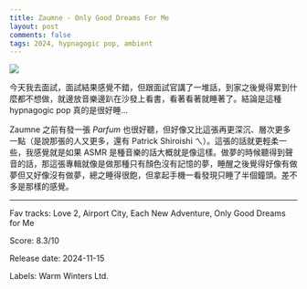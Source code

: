 ```yaml
---
title: Zaumne - Only Good Dreams For Me
layout: post
comments: false
tags: 2024, hypnagogic pop, ambient
---
```


![](https://i.discogs.com/Fc28-3sNBhCtEC0TSjH0GUrv2r0BwimAbgLy4khYO6c/rs:fit/g:sm/q:90/h:600/w:600/czM6Ly9kaXNjb2dz/LWRhdGFiYXNlLWlt/YWdlcy9SLTMyNTU3/OTg2LTE3MzQxMjEw/MzMtODY4NS5qcGVn.jpeg)

今天我去面試，面試結果感覺不錯，但跟面試官講了一堆話，到家之後覺得累到什麼都不想做，就邊放音樂邊趴在沙發上看書，看著看著就睡著了。結論是這種 hypnagogic pop 真的是很好睡...

Zaumne 之前有發一張 _Parfum_ 也很好聽，但好像又比這張再更深沉、層次更多一點（是說那張的人又更多，還有 Patrick Shiroishi ㄟ）。這張的話就更輕柔一些，我感覺就是如果 ASMR 是種音樂的話大概就是像這樣。做夢的時候聽得到聲音的話，那這張專輯就像是做那種只有顏色沒有記憶的夢，睡醒之後覺得好像有做夢但又好像沒有做夢，總之睡得很飽，但拿起手機一看發現只睡了半個鐘頭。差不多是那樣的感覺。

---

Fav tracks: Love 2, Airport City, Each New Adventure, Only Good Dreams for Me

Score: 8.3/10

Release date: 2024-11-15

Labels: Warm Winters Ltd.

